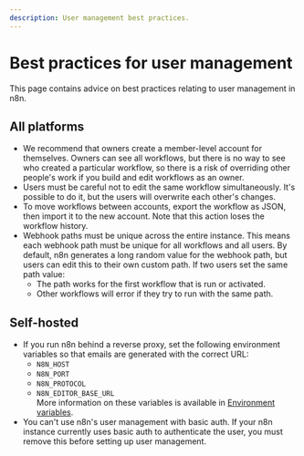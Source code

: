 ```yaml
---
description: User management best practices.
---
```


# Best practices for user management

This page contains advice on best practices relating to user management in n8n.

## All platforms

* We recommend that owners create a member-level account for themselves. Owners can see all workflows, but there is no way to see who created a particular workflow, so there is a risk of overriding other people's work if you build and edit workflows as an owner.
* Users must be careful not to edit the same workflow simultaneously. It's possible to do it, but the users will overwrite each other's changes.
* To move workflows between accounts, export the workflow as JSON, then import it to the new account. Note that this action loses the workflow history.
* Webhook paths must be unique across the entire instance. This means each webhook path must be unique for all workflows and all users. By default, n8n generates a long random value for the webhook path, but users can edit this to their own custom path. If two users set the same path value:
    * The path works for the first workflow that is run or activated.
    * Other workflows will error if they try to run with the same path.

## Self-hosted

* If you run n8n behind a reverse proxy, set the following environment variables so that emails are generated with the correct URL:
	* `N8N_HOST`
	* `N8N_PORT`
	* `N8N_PROTOCOL`
	* `N8N_EDITOR_BASE_URL`  
  More information on these variables is available in [Environment variables](/hosting/configuration/environment-variables/).
* You can't use n8n's user management with basic auth. If your n8n instance currently uses basic auth to authenticate the user, you must remove this before setting up user management.
